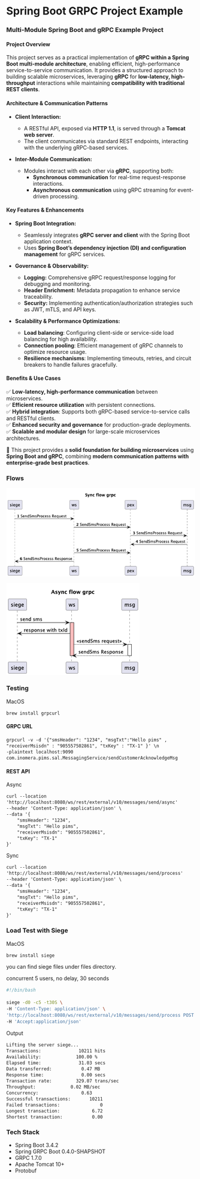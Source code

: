 # Spring Boot GRPC Project Example

### **Multi-Module Spring Boot and gRPC Example Project**

#### **Project Overview**
This project serves as a practical implementation of **gRPC within a Spring Boot multi-module architecture**, enabling efficient, high-performance service-to-service communication. It provides a structured approach to building scalable microservices, leveraging **gRPC** for **low-latency, high-throughput** interactions while maintaining **compatibility with traditional REST clients**.

#### **Architecture & Communication Patterns**
- **Client Interaction:**
  - A RESTful API, exposed via **HTTP 1.1**, is served through a **Tomcat web server**.
  - The client communicates via standard REST endpoints, interacting with the underlying gRPC-based services.

- **Inter-Module Communication:**
  - Modules interact with each other via **gRPC**, supporting both:
    - **Synchronous communication** for real-time request-response interactions.
    - **Asynchronous communication** using gRPC streaming for event-driven processing.

#### **Key Features & Enhancements**
- **Spring Boot Integration:**
  - Seamlessly integrates **gRPC server and client** with the Spring Boot application context.
  - Uses **Spring Boot’s dependency injection (DI) and configuration management** for gRPC services.

- **Governance & Observability:**
  - **Logging:** Comprehensive gRPC request/response logging for debugging and monitoring.
  - **Header Enrichment:** Metadata propagation to enhance service traceability.
  - **Security:** Implementing authentication/authorization strategies such as JWT, mTLS, and API keys.

- **Scalability & Performance Optimizations:**
  - **Load balancing**: Configuring client-side or service-side load balancing for high availability.
  - **Connection pooling**: Efficient management of gRPC channels to optimize resource usage.
  - **Resilience mechanisms**: Implementing timeouts, retries, and circuit breakers to handle failures gracefully.

#### **Benefits & Use Cases**
✅ **Low-latency, high-performance communication** between microservices.  
✅ **Efficient resource utilization** with persistent connections.  
✅ **Hybrid integration**: Supports both gRPC-based service-to-service calls and RESTful clients.  
✅ **Enhanced security and governance** for production-grade deployments.  
✅ **Scalable and modular design** for large-scale microservices architectures.

🚀 This project provides a **solid foundation for building microservices** using **Spring Boot and gRPC**, combining **modern communication patterns with enterprise-grade best practices**.

### Flows

![Sync flow](files/flows/sync.png)

![Async flow](files/flows/async.png)


### Testing

MacOS

```shell
brew install grpcurl
```

#### GRPC URL
```curl
grpcurl -v -d '{"smsHeader": "1234", "msgTxt":"Hello pims" , "receiverMsisdn" : "905557502861", "txKey" : "TX-1" }' \n
-plaintext localhost:9090 com.inomera.pims.sal.MessagingService/sendCustomerAcknowledgeMsg
```

#### REST API

Async

```curl
curl --location 'http://localhost:8080/ws/rest/external/v10/messages/send/async' 
--header 'Content-Type: application/json' \
--data '{
    "smsHeader": "1234",
    "msgTxt": "Hello pims",
    "receiverMsisdn": "905557502861",
    "txKey": "TX-1"
}'
```

Sync

```curl
curl --location 'http://localhost:8080/ws/rest/external/v10/messages/send/process' 
--header 'Content-Type: application/json' \
--data '{
    "smsHeader": "1234",
    "msgTxt": "Hello pims",
    "receiverMsisdn": "905557502861",
    "txKey": "TX-1"
}'
```

### Load Test with Siege 

MacOS

```shell
brew install siege
```

you can find siege files under files directory.

concurrent 5 users, no delay, 30 seconds

```bash
#!/bin/bash

siege -d0 -c5 -t30S \
-H 'Content-Type: application/json' \
'http://localhost:8080/ws/rest/external/v10/messages/send/process POST { "header": "7070","msisdn": "905077505015","text": "Hoş geldin process GRPC"}' \
-H 'Accept:application/json' 
```

Output

```shell
Lifting the server siege...
Transactions:		       10211 hits
Availability:		      100.00 %
Elapsed time:		       31.03 secs
Data transferred:	        0.47 MB
Response time:		        0.00 secs
Transaction rate:	      329.07 trans/sec
Throughput:		        0.02 MB/sec
Concurrency:		        0.63
Successful transactions:       10211
Failed transactions:	           0
Longest transaction:	        6.72
Shortest transaction:	        0.00
```

### Tech Stack

* Spring Boot 3.4.2
* Spring GRPC Boot 0.4.0-SHAPSHOT
* GRPC 1.7.0
* Apache Tomcat 10+
* Protobuf

